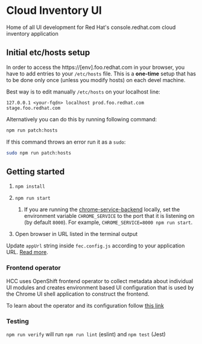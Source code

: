 # Cloud Inventory UI

Home of all UI development for Red Hat's console.redhat.com cloud inventory application

## Initial etc/hosts setup

In order to access the https://[env].foo.redhat.com in your browser, you have to add entries to your `/etc/hosts` file. This is a **one-time** setup that has to be done only once (unless you modify hosts) on each devel machine.

Best way is to edit manually `/etc/hosts` on your localhost line:

```
127.0.0.1 <your-fqdn> localhost prod.foo.redhat.com stage.foo.redhat.com
```

Alternatively you can do this by running following command:

```bash
npm run patch:hosts
```

If this command throws an error run it as a `sudo`:

```bash
sudo npm run patch:hosts
```

## Getting started

1. `npm install`

2. `npm run start`

   1. If you are running the [chrome-service-backend](https://github.com/RedHatInsights/chrome-service-backend) locally, set the environment variable `CHROME_SERVICE` to the port that it is listening on (by default `8000`). For example, `CHROME_SERVICE=8000 npm run start`.

3. Open browser in URL listed in the terminal output

Update `appUrl` string inside `fec.config.js` according to your application URL. [Read more](http://front-end-docs-insights.apps.ocp4.prod.psi.redhat.com/ui-onboarding/fec-binary#TODO:documentalloptions).

### Frontend operator

HCC uses OpenShift frontend operator to collect metadata about individual UI modules and creates environment based UI configuration that is used by the Chrome UI shell application to construct the frontend.

To learn about the operator and its configuration follow [this link](./docs/frontend-operator/index.md)

### Testing

`npm run verify` will run `npm run lint` (eslint) and `npm test` (Jest)
